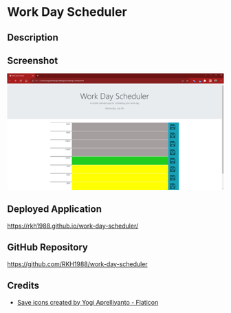 # Work Day Scheduler

## Description

## Screenshot
![screenshot](/assets/images/screenshot.png)


## Deployed Application 
https://rkh1988.github.io/work-day-scheduler/

## GitHub Repository
https://github.com/RKH1988/work-day-scheduler

## Credits
* <a href="https://www.flaticon.com/free-icons/save" title="save icons">Save icons created by Yogi Aprelliyanto - Flaticon</a>